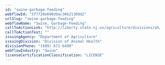 ```yaml
---
id: "swine-garbage-feeding"
webflowId: "5f7728e690d9ac36621309d2"
urlSlug: "swine-garbage-feeding"
webflowName: "Swine, Garbage-Feeding"
callToActionLink: "http://liberty.state.nj.us/agriculture/divisions/ah/news/regulations.html"
callToActionText: ""
issuingAgency: "Department of Agriculture"
issuingDivision: "Division of Animal Health"
divisionPhone: "(609) 671-6400"
webflowIndustry: "Swine"
licenseCertificationClassification: "LICENSE"
---
```


